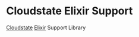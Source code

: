 # Cloudstate Elixir Support

[Cloudstate](https://cloudstate.io/) [Elixir](https://elixir-lang.org/) Support Library

